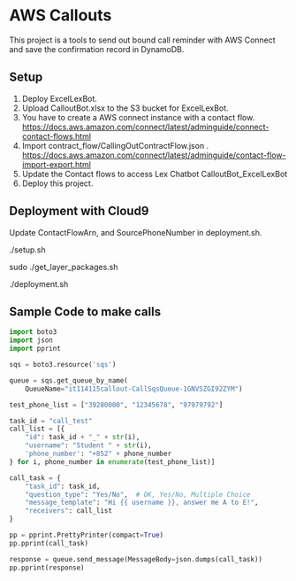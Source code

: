 # AWS Callouts

This project is a tools to send out bound call reminder with AWS Connect and save the confirmation record in DynamoDB.


## Setup

1. Deploy ExcelLexBot.
2. Upload CalloutBot.xlsx to the S3 bucket for ExcelLexBot.
3. You have to create a AWS connect instance with a contact flow. https://docs.aws.amazon.com/connect/latest/adminguide/connect-contact-flows.html 
4. Import contract_flow/CallingOutContractFlow.json . https://docs.aws.amazon.com/connect/latest/adminguide/contact-flow-import-export.html
5. Update the Contact flows to access Lex Chatbot CalloutBot_ExcelLexBot
6. Deploy this project.

## Deployment with Cloud9
Update ContactFlowArn, and SourcePhoneNumber in deployment.sh.

./setup.sh

sudo ./get_layer_packages.sh

./deployment.sh


## Sample Code to make calls

```python
import boto3
import json
import pprint

sqs = boto3.resource('sqs')

queue = sqs.get_queue_by_name(
    QueueName="it114115callout-CallSqsQueue-1GNVSZGI92ZYM")

test_phone_list = ["39280000", "12345678", "97979792"]

task_id = "call_test"
call_list = [{
    "id": task_id + "_" + str(i),
    "username": "Student " + str(i),
    'phone_number': "+852" + phone_number
} for i, phone_number in enumerate(test_phone_list)]

call_task = {
    "task_id": task_id,
    "question_type": "Yes/No",  # OK, Yes/No, Multiple Choice
    "message_template": "Hi {{ username }}, answer me A to E!",
    "receivers": call_list
}

pp = pprint.PrettyPrinter(compact=True)
pp.pprint(call_task)

response = queue.send_message(MessageBody=json.dumps(call_task))
pp.pprint(response)

```

